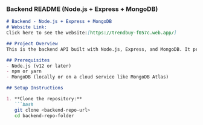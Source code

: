 
### Backend README (Node.js + Express + MongoDB)

```markdown
# Backend - Node.js + Express + MongoDB
# Website Link: 
Click here to see the website:[https://trendbuy-f057c.web.app/]

## Project Overview
This is the backend API built with Node.js, Express, and MongoDB. It provides endpoints for managing products and handling search and filter queries.

## Prerequisites
- Node.js (v12 or later)
- npm or yarn
- MongoDB (locally or on a cloud service like MongoDB Atlas)

## Setup Instructions

1. **Clone the repository:**
   ```bash
   git clone <backend-repo-url>
   cd backend-repo-folder
